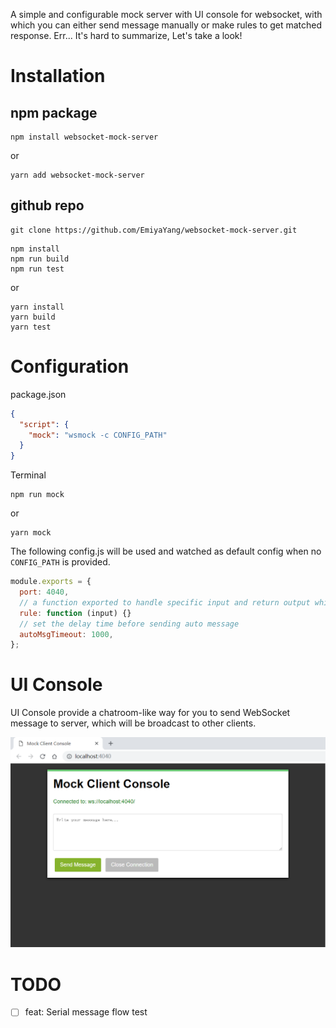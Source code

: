 A simple and configurable mock server with UI console for websocket, with which you can either send message manually or make rules to get matched response. Err... It's hard to summarize, Let's take a look!

# Installation

## npm package

```
npm install websocket-mock-server
```

or

```
yarn add websocket-mock-server
```

## github repo

```
git clone https://github.com/EmiyaYang/websocket-mock-server.git
```

```
npm install
npm run build
npm run test
```

or

```
yarn install
yarn build
yarn test
```

# Configuration

package.json
```json
{
  "script": {
    "mock": "wsmock -c CONFIG_PATH"
  }
}
```

Terminal
```
npm run mock
```

or 
```
yarn mock
```

The following config.js will be used and watched as default config when no `CONFIG_PATH` is provided.
```javascript
module.exports = {
  port: 4040,
  // a function exported to handle specific input and return output which will be sending later.
  rule: function (input) {}
  // set the delay time before sending auto message 
  autoMsgTimeout: 1000,
};
```

# UI Console

UI Console provide a chatroom-like way for you to send WebSocket message to server, which will be broadcast to other clients.

![preview](./public/img/preview.png)

# TODO

- [ ] feat: Serial message flow test